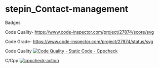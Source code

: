 # stepin_Contact-management
Badges

Code Quality-
https://www.code-inspector.com/project/27874/score/svg

Code Grade-
https://www.code-inspector.com/project/27874/status/svg

Code Quality
[![Code Quality - Static Code - Cppcheck](https://github.com/bandarishivani/stepin_contact-management/actions/workflows/cppcheck.yml/badge.svg)](https://github.com/bandarishivani/stepin_contact-management/actions/workflows/cppcheck.yml)

C/Cpp
[![cppcheck-action](https://github.com/bandarishivani/stepin_contact-management/actions/workflows/c-cpp.yml/badge.svg)](https://github.com/bandarishivani/stepin_contact-management/actions/workflows/c-cpp.yml)
